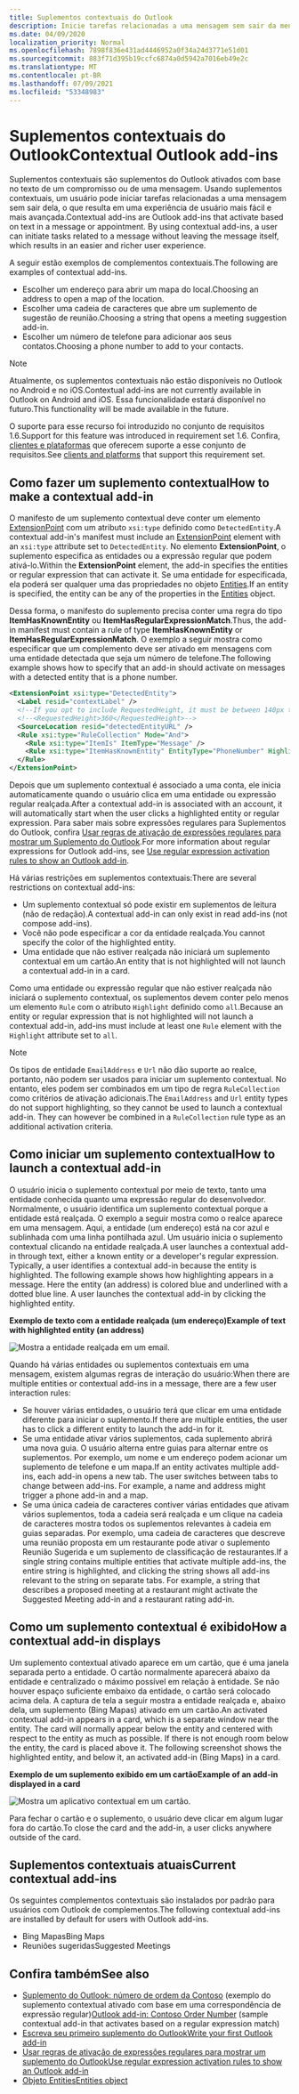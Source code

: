 ```yaml
---
title: Suplementos contextuais do Outlook
description: Inicie tarefas relacionadas a uma mensagem sem sair da mensagem para resultar em uma experiência de usuário mais fácil e mais sofisticada.
ms.date: 04/09/2020
localization_priority: Normal
ms.openlocfilehash: 7898f836e431ad4446952a0f34a24d3771e51d01
ms.sourcegitcommit: 883f71d395b19ccfc6874a0d5942a7016eb49e2c
ms.translationtype: MT
ms.contentlocale: pt-BR
ms.lasthandoff: 07/09/2021
ms.locfileid: "53348983"
---
```

# <a name="contextual-outlook-add-ins"></a><span data-ttu-id="3de7e-103">Suplementos contextuais do Outlook</span><span class="sxs-lookup"><span data-stu-id="3de7e-103">Contextual Outlook add-ins</span></span>

<span data-ttu-id="3de7e-p101">Suplementos contextuais são suplementos do Outlook ativados com base no texto de um compromisso ou de uma mensagem. Usando suplementos contextuais, um usuário pode iniciar tarefas relacionadas a uma mensagem sem sair dela, o que resulta em uma experiência de usuário mais fácil e mais avançada.</span><span class="sxs-lookup"><span data-stu-id="3de7e-p101">Contextual add-ins are Outlook add-ins that activate based on text in a message or appointment. By using contextual add-ins, a user can initiate tasks related to a message without leaving the message itself, which results in an easier and richer user experience.</span></span>

<span data-ttu-id="3de7e-106">A seguir estão exemplos de complementos contextuais.</span><span class="sxs-lookup"><span data-stu-id="3de7e-106">The following are examples of contextual add-ins.</span></span>

- <span data-ttu-id="3de7e-107">Escolher um endereço para abrir um mapa do local.</span><span class="sxs-lookup"><span data-stu-id="3de7e-107">Choosing an address to open a map of the location.</span></span>
- <span data-ttu-id="3de7e-108">Escolher uma cadeia de caracteres que abre um suplemento de sugestão de reunião.</span><span class="sxs-lookup"><span data-stu-id="3de7e-108">Choosing a string that opens a meeting suggestion add-in.</span></span>
- <span data-ttu-id="3de7e-109">Escolher um número de telefone para adicionar aos seus contatos.</span><span class="sxs-lookup"><span data-stu-id="3de7e-109">Choosing a phone number to add to your contacts.</span></span>


> [!NOTE]
> <span data-ttu-id="3de7e-110">Atualmente, os suplementos contextuais não estão disponíveis no Outlook no Android e no iOS.</span><span class="sxs-lookup"><span data-stu-id="3de7e-110">Contextual add-ins are not currently available in Outlook on Android and iOS.</span></span> <span data-ttu-id="3de7e-111">Essa funcionalidade estará disponível no futuro.</span><span class="sxs-lookup"><span data-stu-id="3de7e-111">This functionality will be made available in the future.</span></span>
>
> <span data-ttu-id="3de7e-112">O suporte para esse recurso foi introduzido no conjunto de requisitos 1.6.</span><span class="sxs-lookup"><span data-stu-id="3de7e-112">Support for this feature was introduced in requirement set 1.6.</span></span> <span data-ttu-id="3de7e-113">Confira, [clientes e plataformas](../reference/requirement-sets/outlook-api-requirement-sets.md#requirement-sets-supported-by-exchange-servers-and-outlook-clients) que oferecem suporte a esse conjunto de requisitos.</span><span class="sxs-lookup"><span data-stu-id="3de7e-113">See [clients and platforms](../reference/requirement-sets/outlook-api-requirement-sets.md#requirement-sets-supported-by-exchange-servers-and-outlook-clients) that support this requirement set.</span></span>

## <a name="how-to-make-a-contextual-add-in"></a><span data-ttu-id="3de7e-114">Como fazer um suplemento contextual</span><span class="sxs-lookup"><span data-stu-id="3de7e-114">How to make a contextual add-in</span></span>

<span data-ttu-id="3de7e-115">O manifesto de um suplemento contextual deve conter um elemento [ExtensionPoint](../reference/manifest/extensionpoint.md#detectedentity) com um atributo `xsi:type` definido como `DetectedEntity`.</span><span class="sxs-lookup"><span data-stu-id="3de7e-115">A contextual add-in's manifest must include an [ExtensionPoint](../reference/manifest/extensionpoint.md#detectedentity) element with an `xsi:type` attribute set to `DetectedEntity`.</span></span> <span data-ttu-id="3de7e-116">No elemento **ExtensionPoint**, o suplemento especifica as entidades ou a expressão regular que podem ativá-lo.</span><span class="sxs-lookup"><span data-stu-id="3de7e-116">Within the **ExtensionPoint** element, the add-in specifies the entities or regular expression that can activate it.</span></span> <span data-ttu-id="3de7e-117">Se uma entidade for especificada, ela poderá ser qualquer uma das propriedades no objeto [Entities](/javascript/api/outlook/office.entities).</span><span class="sxs-lookup"><span data-stu-id="3de7e-117">If an entity is specified, the entity can be any of the properties in the [Entities](/javascript/api/outlook/office.entities) object.</span></span>

<span data-ttu-id="3de7e-118">Dessa forma, o manifesto do suplemento precisa conter uma regra do tipo **ItemHasKnownEntity** ou **ItemHasRegularExpressionMatch**.</span><span class="sxs-lookup"><span data-stu-id="3de7e-118">Thus, the add-in manifest must contain a rule of type **ItemHasKnownEntity** or **ItemHasRegularExpressionMatch**.</span></span> <span data-ttu-id="3de7e-119">O exemplo a seguir mostra como especificar que um complemento deve ser ativado em mensagens com uma entidade detectada que seja um número de telefone.</span><span class="sxs-lookup"><span data-stu-id="3de7e-119">The following example shows how to specify that an add-in should activate on messages with a detected entity that is a phone number.</span></span>

```XML
<ExtensionPoint xsi:type="DetectedEntity">
  <Label resid="contextLabel" />
  <!--If you opt to include RequestedHeight, it must be between 140px to 450px, inclusive.-->
  <!--<RequestedHeight>360</RequestedHeight>-->
  <SourceLocation resid="detectedEntityURL" />
  <Rule xsi:type="RuleCollection" Mode="And">
    <Rule xsi:type="ItemIs" ItemType="Message" />
    <Rule xsi:type="ItemHasKnownEntity" EntityType="PhoneNumber" Highlight="all" />
  </Rule>
</ExtensionPoint>
```

<span data-ttu-id="3de7e-120">Depois que um suplemento contextual é associado a uma conta, ele inicia automaticamente quando o usuário clica em uma entidade ou expressão regular realçada.</span><span class="sxs-lookup"><span data-stu-id="3de7e-120">After a contextual add-in is associated with an account, it will automatically start when the user clicks a highlighted entity or regular expression.</span></span> <span data-ttu-id="3de7e-121">Para saber mais sobre expressões regulares para Suplementos do Outlook, confira [Usar regras de ativação de expressões regulares para mostrar um Suplemento do Outlook](use-regular-expressions-to-show-an-outlook-add-in.md).</span><span class="sxs-lookup"><span data-stu-id="3de7e-121">For more information about regular expressions for Outlook add-ins, see [Use regular expression activation rules to show an Outlook add-in](use-regular-expressions-to-show-an-outlook-add-in.md).</span></span>

<span data-ttu-id="3de7e-122">Há várias restrições em suplementos contextuais:</span><span class="sxs-lookup"><span data-stu-id="3de7e-122">There are several restrictions on contextual add-ins:</span></span>

- <span data-ttu-id="3de7e-123">Um suplemento contextual só pode existir em suplementos de leitura (não de redação).</span><span class="sxs-lookup"><span data-stu-id="3de7e-123">A contextual add-in can only exist in read add-ins (not compose add-ins).</span></span>
- <span data-ttu-id="3de7e-124">Você não pode especificar a cor da entidade realçada.</span><span class="sxs-lookup"><span data-stu-id="3de7e-124">You cannot specify the color of the highlighted entity.</span></span>
- <span data-ttu-id="3de7e-125">Uma entidade que não estiver realçada não iniciará um suplemento contextual em um cartão.</span><span class="sxs-lookup"><span data-stu-id="3de7e-125">An entity that is not highlighted will not launch a contextual add-in in a card.</span></span>

<span data-ttu-id="3de7e-126">Como uma entidade ou expressão regular que não estiver realçada não iniciará o suplemento contextual, os suplementos devem conter pelo menos um elemento `Rule` com o atributo `Highlight` definido como `all`.</span><span class="sxs-lookup"><span data-stu-id="3de7e-126">Because an entity or regular expression that is not highlighted will not launch a contextual add-in, add-ins must include at least one `Rule` element with the `Highlight` attribute set to `all`.</span></span>

> [!NOTE]
> <span data-ttu-id="3de7e-p107">Os tipos de entidade `EmailAddress` e `Url` não dão suporte ao realce, portanto, não podem ser usados para iniciar um suplemento contextual. No entanto, eles podem ser combinados em um tipo de regra `RuleCollection` como critérios de ativação adicionais.</span><span class="sxs-lookup"><span data-stu-id="3de7e-p107">The `EmailAddress` and `Url` entity types do not support highlighting, so they cannot be used to launch a contextual add-in. They can however be combined in a `RuleCollection` rule type as an additional activation criteria.</span></span>

## <a name="how-to-launch-a-contextual-add-in"></a><span data-ttu-id="3de7e-129">Como iniciar um suplemento contextual</span><span class="sxs-lookup"><span data-stu-id="3de7e-129">How to launch a contextual add-in</span></span>

<span data-ttu-id="3de7e-p108">O usuário inicia o suplemento contextual por meio de texto, tanto uma entidade conhecida quanto uma expressão regular do desenvolvedor. Normalmente, o usuário identifica um suplemento contextual porque a entidade está realçada. O exemplo a seguir mostra como o realce aparece em uma mensagem. Aqui, a entidade (um endereço) está na cor azul e sublinhada com uma linha pontilhada azul. Um usuário inicia o suplemento contextual clicando na entidade realçada.</span><span class="sxs-lookup"><span data-stu-id="3de7e-p108">A user launches a contextual add-in through text, either a known entity or a developer's regular expression. Typically, a user identifies a contextual add-in because the entity is highlighted. The following example shows how highlighting appears in a message. Here the entity (an address) is colored blue and underlined with a dotted blue line. A user launches the contextual add-in by clicking the highlighted entity.</span></span> 

<span data-ttu-id="3de7e-135">**Exemplo de texto com a entidade realçada (um endereço)**</span><span class="sxs-lookup"><span data-stu-id="3de7e-135">**Example of text with highlighted entity (an address)**</span></span>

![Mostra a entidade realçada em um email.](../images/outlook-detected-entity-highlight.png)
    
<span data-ttu-id="3de7e-137">Quando há várias entidades ou suplementos contextuais em uma mensagem, existem algumas regras de interação do usuário:</span><span class="sxs-lookup"><span data-stu-id="3de7e-137">When there are multiple entities or contextual add-ins in a message, there are a few user interaction rules:</span></span>

- <span data-ttu-id="3de7e-138">Se houver várias entidades, o usuário terá que clicar em uma entidade diferente para iniciar o suplemento.</span><span class="sxs-lookup"><span data-stu-id="3de7e-138">If there are multiple entities, the user has to click a different entity to launch the add-in for it.</span></span>
- <span data-ttu-id="3de7e-139">Se uma entidade ativar vários suplementos, cada suplemento abrirá uma nova guia. O usuário alterna entre guias para alternar entre os suplementos. Por exemplo, um nome e um endereço podem acionar um suplemento de telefone e um mapa.</span><span class="sxs-lookup"><span data-stu-id="3de7e-139">If an entity activates multiple add-ins, each add-in opens a new tab. The user switches between tabs to change between add-ins. For example, a name and address might trigger a phone add-in and a map.</span></span>
- <span data-ttu-id="3de7e-p109">Se uma única cadeia de caracteres contiver várias entidades que ativam vários suplementos, toda a cadeia será realçada e um clique na cadeia de caracteres mostra todos os suplementos relevantes à cadeia em guias separadas. Por exemplo, uma cadeia de caracteres que descreve uma reunião proposta em um restaurante pode ativar o suplemento Reunião Sugerida e um suplemento de classificação de restaurantes.</span><span class="sxs-lookup"><span data-stu-id="3de7e-p109">If a single string contains multiple entities that activate multiple add-ins, the entire string is highlighted, and clicking the string shows all add-ins relevant to the string on separate tabs. For example, a string that describes a proposed meeting at a restaurant might activate the Suggested Meeting add-in and a restaurant rating add-in.</span></span>

## <a name="how-a-contextual-add-in-displays"></a><span data-ttu-id="3de7e-142">Como um suplemento contextual é exibido</span><span class="sxs-lookup"><span data-stu-id="3de7e-142">How a contextual add-in displays</span></span>

<span data-ttu-id="3de7e-p110">Um suplemento contextual ativado aparece em um cartão, que é uma janela separada perto a entidade. O cartão normalmente aparecerá abaixo da entidade e centralizado o máximo possível em relação à entidade. Se não houver espaço suficiente embaixo da entidade, o cartão será colocado acima dela. A captura de tela a seguir mostra a entidade realçada e, abaixo dela, um suplemento (Bing Mapas) ativado em um cartão.</span><span class="sxs-lookup"><span data-stu-id="3de7e-p110">An activated contextual add-in appears in a card, which is a separate window near the entity. The card will normally appear below the entity and centered with respect to the entity as much as possible. If there is not enough room below the entity, the card is placed above it. The following screenshot shows the highlighted entity, and below it, an activated add-in (Bing Maps) in a card.</span></span>

<span data-ttu-id="3de7e-147">**Exemplo de um suplemento exibido em um cartão**</span><span class="sxs-lookup"><span data-stu-id="3de7e-147">**Example of an add-in displayed in a card**</span></span>

![Mostra um aplicativo contextual em um cartão.](../images/outlook-detected-entity-card.png)

<span data-ttu-id="3de7e-149">Para fechar o cartão e o suplemento, o usuário deve clicar em algum lugar fora do cartão.</span><span class="sxs-lookup"><span data-stu-id="3de7e-149">To close the card and the add-in, a user clicks anywhere outside of the card.</span></span>

## <a name="current-contextual-add-ins"></a><span data-ttu-id="3de7e-150">Suplementos contextuais atuais</span><span class="sxs-lookup"><span data-stu-id="3de7e-150">Current contextual add-ins</span></span>

<span data-ttu-id="3de7e-151">Os seguintes complementos contextuais são instalados por padrão para usuários com Outlook de complementos.</span><span class="sxs-lookup"><span data-stu-id="3de7e-151">The following contextual add-ins are installed by default for users with Outlook add-ins.</span></span>

- <span data-ttu-id="3de7e-152">Bing Mapas</span><span class="sxs-lookup"><span data-stu-id="3de7e-152">Bing Maps</span></span>
- <span data-ttu-id="3de7e-153">Reuniões sugeridas</span><span class="sxs-lookup"><span data-stu-id="3de7e-153">Suggested Meetings</span></span>

## <a name="see-also"></a><span data-ttu-id="3de7e-154">Confira também</span><span class="sxs-lookup"><span data-stu-id="3de7e-154">See also</span></span>

- <span data-ttu-id="3de7e-155">[Suplemento do Outlook: número de ordem da Contoso](https://github.com/OfficeDev/Outlook-Add-In-Contextual-Regex) (exemplo do suplemento contextual ativado com base em uma correspondência de expressão regular)</span><span class="sxs-lookup"><span data-stu-id="3de7e-155">[Outlook add-in: Contoso Order Number](https://github.com/OfficeDev/Outlook-Add-In-Contextual-Regex) (sample contextual add-in that activates based on a regular expression match)</span></span>
- [<span data-ttu-id="3de7e-156">Escreva seu primeiro suplemento do Outlook</span><span class="sxs-lookup"><span data-stu-id="3de7e-156">Write your first Outlook add-in</span></span>](../quickstarts/outlook-quickstart.md)
- [<span data-ttu-id="3de7e-157">Usar regras de ativação de expressões regulares para mostrar um suplemento do Outlook</span><span class="sxs-lookup"><span data-stu-id="3de7e-157">Use regular expression activation rules to show an Outlook add-in</span></span>](use-regular-expressions-to-show-an-outlook-add-in.md)
- [<span data-ttu-id="3de7e-158">Objeto Entities</span><span class="sxs-lookup"><span data-stu-id="3de7e-158">Entities object</span></span>](/javascript/api/outlook/office.entities)
